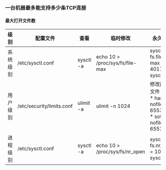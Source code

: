 ### 一台机器最多能支持多少条TCP连接

#### 最大打开文件数

| 级别    | 配置文件 | 查看 | 临时修改 | 永久修改 |
| --     | ----    | --  | ----    | ----   |
| 系统级别 | /etc/sysctl.conf          | sysctl -a | echo 10 > /proc/sys/fs/file-max | sysctl -w fs.file-max = 401737 <br/>sysctl -p |
| 用户级别 | /etc/security/limits.conf | ulimit -a | ulimit -n 1024                  | 修改配置文件：<br/>\* hard nofile 65536<br/>\* soft nofile 65536|
| 进程级别 | /etc/sysctl.conf          | sysctl -a | echo  10 > /proc/sys/fs/nr_open | sysctl -w fs.nr_open = 1024 <br/>sysctl -p |


